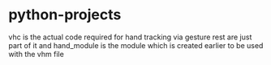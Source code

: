 # python-projects
vhc is the actual code required for hand tracking via gesture rest are just part of it and hand_module is the module which is created earlier to be used with the vhm file
